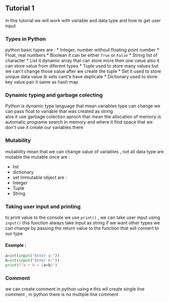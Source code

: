 ## Tutorial 1
in this tutorial we will work with variable and data type and how to get user input

### Types in Python
python basic types are :
    * Integer, number without floating point number
    * Float, real numbers 
    * Boolean it can be either `True` or `False`
    * String list of character
    * List it dynamic array that can store more then one value also it can store value from diferent types 
    * Tuple used to store many values but we can't change those value after we create the tuple
    * Set it used to store unique data value ib sets cant'e have deplicate
    * Dictionary used to store key value pair it same as hash map
### Dynamic typing and garbage colecting
Python is dynamic type language that mean variables type can change we can pass float to variable that was created as string  
alos it use garbage colection aproch that mean the allocation of memory is automatic programe search in memory and where it find space that we don't use it create our variables there
### Mutability
mutability mean that we can change value of variables , not all data type are mutable the mutable once are :
* list
* dictionary
* set
Immutable object are :
* Integer
* Tuple
* String
### Taking user input and printing
to print value to the console we use `print()` , we can take user input using `input()` this function always take input as string if we want other types we can change by passing the return value to the function that will convert to our type
#### Example :
```Python
a=int(input("Enter a:"))
b=int(input("Enter b:"))
print(f"a + b = {a+b}")
```
### Comment 
we can create comment in python using `#` this wll create single line comment , in python there is no multiple line comment
